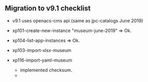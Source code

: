 ## Migration to v9.1 checklist

- v9.1 uses openacs-cms api (same as jpc-catalogs June 2019)

- xp101-create-new-instance "museum-june-2019" => Ok.
- xp104-list-app-instances => Ok.
- xp103-import-xlsx-museum
- xp116-import-yaml-museum
  - implemented checksum.
  - 
